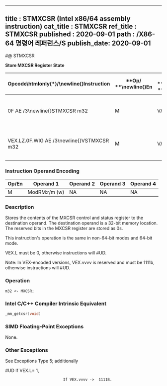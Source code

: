 ----------------------------
title : STMXCSR (Intel x86/64 assembly instruction)
cat_title : STMXCSR
ref_title : STMXCSR
published : 2020-09-01
path : /X86-64 명령어 레퍼런스/S
publish_date: 2020-09-01
----------------------------
#@ STMXCSR

**Store MXCSR Register State**

|**Opcode\htmlonly{*}/**\newline{}**Instruction**|**Op/ **\newline{}**En**|**64/32 bit **\newline{}**Mode **\newline{}**Support**|**CPUID **\newline{}**Feature **\newline{}**Flag**|**Description**|
|------------------------------------------------|------------------------|------------------------------------------------------|--------------------------------------------------|---------------|
|0F AE /3\newline{}STMXCSR m32|M|V/V|SSE|Store contents of MXCSR register to m32.|
|VEX.LZ.0F.WIG AE /3\newline{}VSTMXCSR m32|M|V/V|AVX|Store contents of MXCSR register to m32.|
### Instruction Operand Encoding


|Op/En|Operand 1|Operand 2|Operand 3|Operand 4|
|-----|---------|---------|---------|---------|
|M|ModRM:r/m (w)|NA|NA|NA|
### Description


Stores the contents of the MXCSR control and status register to the destination operand. The destination operand is a 32-bit memory location. The reserved bits in the MXCSR register are stored as 0s.

This instruction's operation is the same in non-64-bit modes and 64-bit mode.

VEX.L must be 0, otherwise instructions will #UD.

Note: In VEX-encoded versions, VEX.vvvv is reserved and must be 1111b, otherwise instructions will #UD.


### Operation

```info-verb
m32 <- MXCSR;
```

### Intel C/C++ Compiler Intrinsic Equivalent

```cpp
_mm_getcsr(void)
```
### SIMD Floating-Point Exceptions


None.

### Other Exceptions


See Exceptions Type 5; additionally

#UD If VEX.L= 1,

                              If VEX.vvvv ->  1111B.

